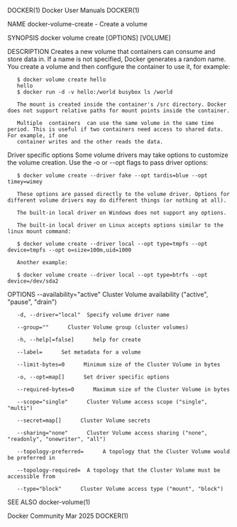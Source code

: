 DOCKER(1)							      Docker User Manuals							     DOCKER(1)

NAME
       docker-volume-create - Create a volume

SYNOPSIS
       docker volume create [OPTIONS] [VOLUME]

DESCRIPTION
       Creates a new volume that containers can consume and store data in. If a name is not specified, Docker generates a random name. You create a volume and
       then configure the container to use it, for example:

       $ docker volume create hello
       hello
       $ docker run -d -v hello:/world busybox ls /world

       The mount is created inside the container's /src directory. Docker does not support relative paths for mount points inside the container.

       Multiple	 containers  can use the same volume in the same time period. This is useful if two containers need access to shared data. For example, if one
       container writes and the other reads the data.

Driver specific options
       Some volume drivers may take options to customize the volume creation. Use the -o or --opt flags to pass driver options:

       $ docker volume create --driver fake --opt tardis=blue --opt timey=wimey

       These options are passed directly to the volume driver. Options for different volume drivers may do different things (or nothing at all).

       The built-in local driver on Windows does not support any options.

       The built-in local driver on Linux accepts options similar to the linux mount command:

       $ docker volume create --driver local --opt type=tmpfs --opt device=tmpfs --opt o=size=100m,uid=1000

       Another example:

       $ docker volume create --driver local --opt type=btrfs --opt device=/dev/sda2

OPTIONS
       --availability="active"	    Cluster Volume availability ("active", "pause", "drain")

       -d, --driver="local"	 Specify volume driver name

       --group=""      Cluster Volume group (cluster volumes)

       -h, --help[=false]      help for create

       --label=	     Set metadata for a volume

       --limit-bytes=0	    Minimum size of the Cluster Volume in bytes

       -o, --opt=map[]	    Set driver specific options

       --required-bytes=0      Maximum size of the Cluster Volume in bytes

       --scope="single"	     Cluster Volume access scope ("single", "multi")

       --secret=map[]	   Cluster Volume secrets

       --sharing="none"	     Cluster Volume access sharing ("none", "readonly", "onewriter", "all")

       --topology-preferred=	  A topology that the Cluster Volume would be preferred in

       --topology-required=	 A topology that the Cluster Volume must be accessible from

       --type="block"	   Cluster Volume access type ("mount", "block")

SEE ALSO
       docker-volume(1)

Docker Community							   Mar 2025								     DOCKER(1)
